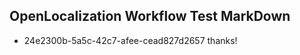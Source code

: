 ## OpenLocalization Workflow Test MarkDown
* 24e2300b-5a5c-42c7-afee-cead827d2657 
thanks!<!--HONumber=Mar16_HO2-->
